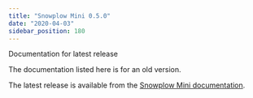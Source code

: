 ```yaml
---
title: "Snowplow Mini 0.5.0"
date: "2020-04-03"
sidebar_position: 180
---
```


Documentation for latest release

The documentation listed here is for an old version.

The latest release is available from the [Snowplow Mini documentation](/docs/pipeline-components-and-applications/snowplow-mini/).
